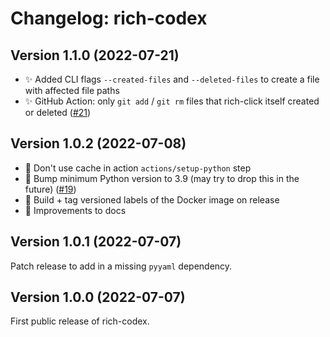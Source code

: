 # Changelog: rich-codex

## Version 1.1.0 (2022-07-21)

- ✨ Added CLI flags `--created-files` and `--deleted-files` to create a file with affected file paths
- ✨ GitHub Action: only `git add` / `git rm` files that rich-click itself created or deleted ([#21](https://github.com/ewels/rich-codex/issues/21))

## Version 1.0.2 (2022-07-08)

- 🐛 Don't use cache in action `actions/setup-python` step
- 🐛 Bump minimum Python version to 3.9 (may try to drop this in the future) ([#19](https://github.com/ewels/rich-codex/issues/19))
- 🐳 Build + tag versioned labels of the Docker image on release
- 📖 Improvements to docs

## Version 1.0.1 (2022-07-07)

Patch release to add in a missing `pyyaml` dependency.

## Version 1.0.0 (2022-07-07)

First public release of rich-codex.
